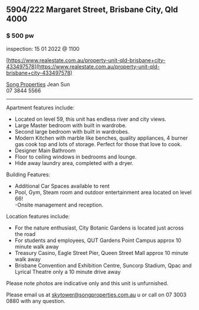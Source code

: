 ## 5904/222 Margaret Street, Brisbane City, Qld 4000

### $ 500 pw

inspection: 15 01 2022 @ 1100 

[https://www.realestate.com.au/property-unit-qld-brisbane+city-433497578](https://www.realestate.com.au/property-unit-qld-brisbane+city-433497578)

[Song Properties](https://www.songproperties.com.au/)
Jean Sun  
07 3844 5566  

***

Apartment features include:  
- Located on level 59, this unit has endless river and city views.  
- Large Master bedroom with built in wardrobe.  
- Second large bedroom with built in wardrobes.  
- Modern Kitchen with marble like benches, quality appliances, 4 burner gas cook top and lots of storage. Perfect for those that love to cook.  
- Designer Main Bathroom  
- Floor to ceiling windows in bedrooms and lounge.  
- Hide away laundry area, completed with a dryer.  
  
Building Features:  
- Additional Car Spaces available to rent  
- Pool, Gym, Steam room and outdoor entertainment area located on level 66!  
-Onsite management and reception.  
  
Location features include:  
- For the nature enthusiast, City Botanic Gardens is located just across the road  
- For students and employees, QUT Gardens Point Campus approx 10 minute walk away  
- Treasury Casino, Eagle Street Pier, Queen Street Mall approx 10 minute walk away  
- Brisbane Convention and Exhibition Centre, Suncorp Stadium, Qpac and Lyrical Theatre only a 10 minute drive away  
  
Please note photos are indicative only and this unit is unfurnished.  
  
Please email us at skytower@songproperties.com.au u or call on 07 3003 0880 with any question.